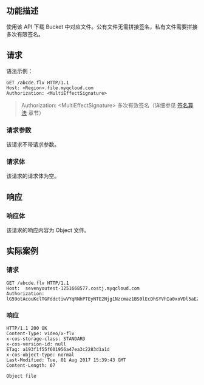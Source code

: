 ## 功能描述
使用该 API 下载 Bucket 中对应文件。公有文件无需拼接签名，私有文件需要拼接多次有限签名。

## 请求
语法示例：
```
GET /abcde.flv HTTP/1.1
Host: <Region>.file.myqcloud.com
Authorization: <MultiEffectSignature>

```
> Authorization: &lt;MultiEffectSignature&gt; 多次有效签名（详细参见 [签名算法](https://cloud.tencent.com/document/product/436/6054) 章节）

### 请求参数
该请求不带请求参数。<style  rel="stylesheet"> table th:nth-of-type(1) { width: 200px; }</style>

### 请求体
该请求的请求体为空。

## 响应

### 响应体
该请求的响应内容为 Object 文件。

## 实际案例

### 请求
```
GET /abcde.flv HTTP/1.1
Host:  sevenyoutest-1251668577.costj.myqcloud.com
Authorization: lG59otAcouKclTGFddctiwVYqRNhPTEyNTE2Njg1Nzcmaz1BS0lEcDhSYVhIa0xoVDl5aEZ3bG9mSzFmSWkxOWpkT3dLVVYmZT0xNTAzNTE4MzM0JnQ9MTUwMzkwOTQ5NiZyPTQzNzg5NDY5ODU5NDM1NTE3MzgmZj0mYj1zZXZlbnlvdXRlc3Q=
```

### 响应
```
HTTP/1.1 200 OK
Content-Type: video/x-flv
x-cos-storage-class: STANDARD
x-cos-version-id: null
ETag: a193f1f55f601956a47ea3c2283d1a1d
x-cos-object-type: normal
Last-Modified: Tue, 01 Aug 2017 15:39:43 GMT
Content-Length: 67

Object file
```

